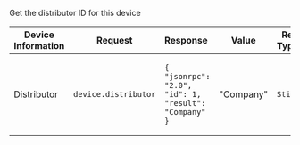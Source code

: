 Get the distributor ID for this device

| Device Information | Request              | Response                                                   | Value     | Return Type[^1] | Description                                           |
| ------------------ | -------------------- | :--------------------------------------------------------- | --------- | --------------- | ----------------------------------------------------- |
| Distributor        | `device.distributor` | `{   "jsonrpc": "2.0",   "id": 1,   "result": "Company" }` | "Company" | `Sting`         | The distributor of the device (Comcast, Charter, etc) |